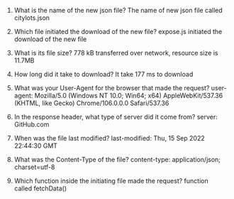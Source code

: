 1. What is the name of the new json file?
   The name of new json file called citylots.json

2. Which file initiated the download of the new file?
   expose.js initiated the download of the new file

3. What is its file size?
   778 kB transferred over network, resource size is 11.7MB

4. How long did it take to download?
   It take 177 ms to download

5. What was your User-Agent for the browser that made the request?
   user-agent: Mozilla/5.0 (Windows NT 10.0; Win64; x64) AppleWebKit/537.36 (KHTML, like Gecko) Chrome/106.0.0.0 Safari/537.36

6. In the response header, what type of server did it come from?
   server: GitHub.com

7. When was the file last modified?
   last-modified: Thu, 15 Sep 2022 22:44:30 GMT

8. What was the Content-Type of the file?
   content-type: application/json; charset=utf-8

9.  Which function inside the initiating file made the request?
    function called fetchData()
    